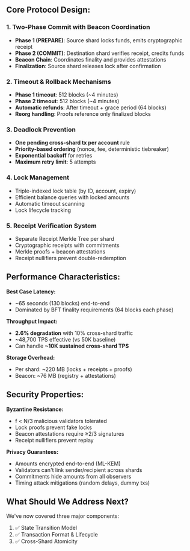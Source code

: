 ## **Core Protocol Design:**

### 1. **Two-Phase Commit with Beacon Coordination**
- **Phase 1 (PREPARE)**: Source shard locks funds, emits cryptographic receipt
- **Phase 2 (COMMIT)**: Destination shard verifies receipt, credits funds
- **Beacon Chain**: Coordinates finality and provides attestations
- **Finalization**: Source shard releases lock after confirmation

### 2. **Timeout & Rollback Mechanisms**
- **Phase 1 timeout**: 512 blocks (~4 minutes)
- **Phase 2 timeout**: 512 blocks (~4 minutes)
- **Automatic refunds**: After timeout + grace period (64 blocks)
- **Reorg handling**: Proofs reference only finalized blocks

### 3. **Deadlock Prevention**
- **One pending cross-shard tx per account** rule
- **Priority-based ordering** (nonce, fee, deterministic tiebreaker)
- **Exponential backoff** for retries
- **Maximum retry limit**: 5 attempts

### 4. **Lock Management**
- Triple-indexed lock table (by ID, account, expiry)
- Efficient balance queries with locked amounts
- Automatic timeout scanning
- Lock lifecycle tracking

### 5. **Receipt Verification System**
- Separate Receipt Merkle Tree per shard
- Cryptographic receipts with commitments
- Merkle proofs + beacon attestations
- Receipt nullifiers prevent double-redemption

## **Performance Characteristics:**

**Best Case Latency:**
- ~65 seconds (130 blocks) end-to-end
- Dominated by BFT finality requirements (64 blocks each phase)

**Throughput Impact:**
- **2.6% degradation** with 10% cross-shard traffic
- ~48,700 TPS effective (vs 50K baseline)
- Can handle **~10K sustained cross-shard TPS**

**Storage Overhead:**
- Per shard: ~220 MB (locks + receipts + proofs)
- Beacon: ~76 MB (registry + attestations)

## **Security Properties:**

**Byzantine Resistance:**
- f < N/3 malicious validators tolerated
- Lock proofs prevent fake locks
- Beacon attestations require ≥2/3 signatures
- Receipt nullifiers prevent replay

**Privacy Guarantees:**
- Amounts encrypted end-to-end (ML-KEM)
- Validators can't link sender/recipient across shards
- Commitments hide amounts from all observers
- Timing attack mitigations (random delays, dummy txs)

## **What Should We Address Next?**

We've now covered three major components:
1. ✅ State Transition Model
2. ✅ Transaction Format & Lifecycle  
3. ✅ Cross-Shard Atomicity

